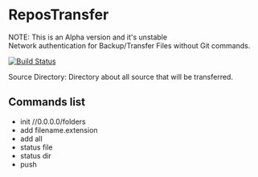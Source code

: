 # ReposTransfer

NOTE: This is an Alpha version and it's unstable
<br>
Network authentication for Backup/Transfer Files without Git commands.

[![Build Status](https://dev.azure.com/zhouyintong/ReposTransfer%20GitHub/_apis/build/status/yintong-zhou.ReposTransfer?branchName=master)](https://dev.azure.com/zhouyintong/ReposTransfer%20GitHub/_build/latest?definitionId=6&branchName=master)

Source Directory: Directory about all source that will be transferred.

## Commands list
- init //0.0.0.0/folders
- add filename.extension
- add all
- status file
- status dir 
- push
